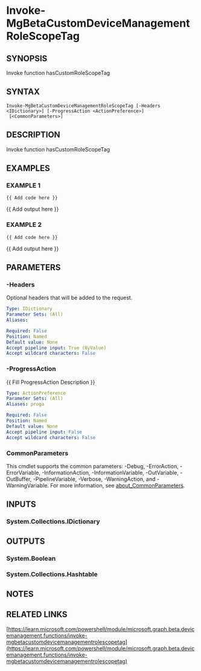 ﻿---
external help file: Microsoft.Graph.Beta.DeviceManagement.Functions-help.xml
Module Name: Microsoft.Graph.Beta.DeviceManagement.Functions
online version: https://learn.microsoft.com/powershell/module/microsoft.graph.beta.devicemanagement.functions/invoke-mgbetacustomdevicemanagementrolescopetag
schema: 2.0.0
---

# Invoke-MgBetaCustomDeviceManagementRoleScopeTag

## SYNOPSIS
Invoke function hasCustomRoleScopeTag

## SYNTAX

```
Invoke-MgBetaCustomDeviceManagementRoleScopeTag [-Headers <IDictionary>] [-ProgressAction <ActionPreference>]
 [<CommonParameters>]
```

## DESCRIPTION
Invoke function hasCustomRoleScopeTag

## EXAMPLES

### EXAMPLE 1
```
{{ Add code here }}
```

{{ Add output here }}

### EXAMPLE 2
```
{{ Add code here }}
```

{{ Add output here }}

## PARAMETERS

### -Headers
Optional headers that will be added to the request.

```yaml
Type: IDictionary
Parameter Sets: (All)
Aliases:

Required: False
Position: Named
Default value: None
Accept pipeline input: True (ByValue)
Accept wildcard characters: False
```

### -ProgressAction
{{ Fill ProgressAction Description }}

```yaml
Type: ActionPreference
Parameter Sets: (All)
Aliases: proga

Required: False
Position: Named
Default value: None
Accept pipeline input: False
Accept wildcard characters: False
```

### CommonParameters
This cmdlet supports the common parameters: -Debug, -ErrorAction, -ErrorVariable, -InformationAction, -InformationVariable, -OutVariable, -OutBuffer, -PipelineVariable, -Verbose, -WarningAction, and -WarningVariable. For more information, see [about_CommonParameters](http://go.microsoft.com/fwlink/?LinkID=113216).

## INPUTS

### System.Collections.IDictionary
## OUTPUTS

### System.Boolean
### System.Collections.Hashtable
## NOTES

## RELATED LINKS

[https://learn.microsoft.com/powershell/module/microsoft.graph.beta.devicemanagement.functions/invoke-mgbetacustomdevicemanagementrolescopetag](https://learn.microsoft.com/powershell/module/microsoft.graph.beta.devicemanagement.functions/invoke-mgbetacustomdevicemanagementrolescopetag)

